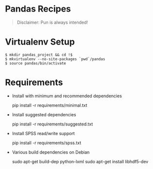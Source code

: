 Pandas Recipes
=============

> Disclaimer: Pun is always intended!

Virtualenv Setup
=============

	$ mkdir pandas_project && cd !$
	$ mkvirtualenv --no-site-packages `pwd`/pandas
	$ source pandas/bin/activate

Requirements
=============

+ Install with minimum and recommended dependencies

	pip install -r requirements/minimal.txt

+ Install suggested dependencies

	pip install -r requirements/suggested.txt

+ Install SPSS read/write support

	pip install -r requirements/spss.txt

+ Various build dependencies on Debian

	sudo apt-get build-dep python-lxml
	sudo apt-get install libhdf5-dev


